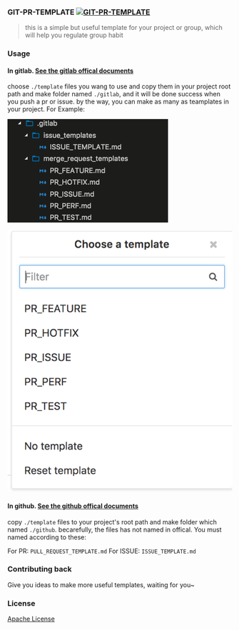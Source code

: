 ### GIT-PR-TEMPLATE [![GIT-PR-TEMPLATE](https://img.shields.io/badge/git--pr--template-success-green.svg)]()

> this is a simple but useful template for your project or group, which will help you regulate group habit

### Usage

#### In gitlab. [See the gitlab offical documents](https://docs.gitlab.com/ce/user/project/description_templates.html)


choose `./template` files you wang to use and copy them in your project root path and make folder named `./gitlab`, and it will be done success when you push a pr or issue. by the way, you can make as many as teamplates in your project. For Example:

![MR](/attachments/mr.png)

![MR](/attachments/preview-mr.png)


#### In github. [See the github offical documents](https://help.github.com/articles/creating-a-pull-request-template-for-your-repository/)

copy `./template` files to your project's root path and make folder which named `./github`. becarefully, the files has not named in offical. You must named according to these:

For PR: `PULL_REQUEST_TEMPLATE.md`
For ISSUE: `ISSUE_TEMPLATE.md`

### Contributing back

Give you ideas to make more useful templates, waiting for you~

### License

[Apache License](/LICENSE)